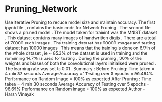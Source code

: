 # Pruning_Network
Use Iterative Pruning to reduce model size and maintain accuracy. 
The first ipynb file , contains the basic code for Network Pruning . 
The second file shows a pruned model . The model taken for traininf was the MNIST dataset . This dataset contains many images of handwritten digits . There are a total of 70000 such images . The training dataset has 60000 images and testing dataset has 10000 images . This means that the training is done on 6/7th of the whole dataset , ie ~ 85.3% of the dataset is used in training and the remaining 14.7% is used for testing . 
During the pruning , 30% of the weights and biases of both the convolutional layers initialised were pruned . The learning rate was set to 0.01 . 
Summary :
Before Pruning:
Time taken = 4 min 32 seconds 
Average Accuracy of Testing over 5 epochs = 96.494% 
Performance on Random Image = 100% as expected 
After Pruning :
Time taken = 4 min 30 seconds
Average Accuracy of Testing over 5 epochs = 96.69%
Performance on Random Image = 100% as expected 
Author - Harsh Vinayak
